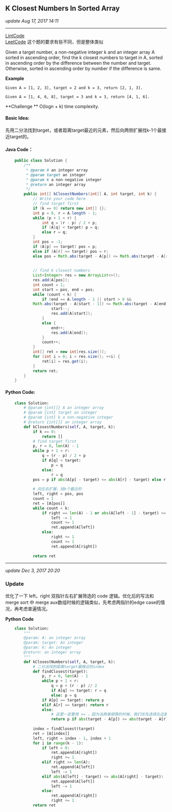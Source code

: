 ## K Closest Numbers In Sorted Array
_update Aug 17, 2017 14:11_

---
[LintCode](http://www.lintcode.com/en/problem/k-closest-numbers-in-sorted-array/)  
[LeetCode](https://leetcode.com/problems/find-k-closest-elements/description/) 这个题的要求有些不同，但是整体类似

Given a target number, a non-negative integer k and an integer array A sorted in ascending order, find the k closest numbers to target in A, sorted in ascending order by the difference between the number and target. Otherwise, sorted in ascending order by number if the difference is same.

**Example**

    Given A = [1, 2, 3], target = 2 and k = 3, return [2, 1, 3].
    
    Given A = [1, 4, 6, 8], target = 3 and k = 3, return [4, 1, 6].

**Challenge **
O(logn + k) time complexity.

#### Basic Idea:
先用二分法找到target，或者距离target最近的元素，然后向两侧扩展找k-1个最接近target的。

#### Java Code：
```java
    public class Solution {
        /**
         * @param A an integer array
         * @param target an integer
         * @param k a non-negative integer
         * @return an integer array
         */
        public int[] kClosestNumbers(int[] A, int target, int k) {
            // Write your code here
            // find target first
            if (k == 0) return new int[] {};
            int p = 0, r = A.length - 1;
            while (p + 1 < r) {
                int q = (r - p) / 2 + p;
                if (A[q] < target) p = q;
                else r = q;
            }
            int pos = -1;
            if (A[p] == target) pos = p;
            else if (A[r] == target) pos = r;
            else pos = Math.abs(target - A[p]) <= Math.abs(target - A[r]) ? p : r;
    
            
            // find k closest numbers
            List<Integer> res = new ArrayList<>();
            res.add(A[pos]);
            int count = 1;
            int start = pos, end = pos;
            while (count < k) {
                if (end == A.length - 1 || start > 0 &&
            Math.abs(target - A[start - 1]) <= Math.abs(target - A[end + 1])) {
                    start--;
                    res.add(A[start]);
                }
                else {
                    end++;
                    res.add(A[end]);
                }
                count++;
            }
            int[] ret = new int[res.size()];
            for (int i = 0; i < res.size(); ++i) {
                ret[i] = res.get(i);
            }
            return ret;
        }
    }
```

#### Python Code:
```python
    class Solution:
        # @param {int[]} A an integer array
        # @param {int} target an integer
        # @param {int} k a non-negative integer
        # @return {int[]} an integer array
        def kClosestNumbers(self, A, target, k):
            if k == 0:
                return []
            # find target first
            p, r = 0, len(A) - 1
            while p + 1 < r:
                q = (r - p) / 2 + p
                if A[q] < target:
                    p = q
                else:
                    r = q
            pos = p if abs(A[p] - target) <= abs(A[r] - target) else r # 注意这里是<=
            
            # 向左右扩展，找k个最近的
            left, right = pos, pos
            count = 1
            ret = [A[pos]]
            while count < k:
                if right == len(A) - 1 or abs(A[left - 1] - target) <= abs(A[right + 1] - target): # 注意这里也是<=
                    left -= 1
                    count += 1
                    ret.append(A[left])
                else:
                    right += 1
                    count += 1
                    ret.append(A[right])
            
            return ret
```

---
_update Dec 3, 2017 20:20_

### Update
优化了一下 left，right 双指针左右扩展筛选的 code 逻辑。优化后的写法和 merge sort 中 merge aux数组时候的逻辑类似，先考虑两指针的edge case的情况，再考虑普遍情况。

**Python Code**
```python
    class Solution:
        """
        @param: A: an integer array
        @param: target: An integer
        @param: k: An integer
        @return: an integer array
        """
        def kClosestNumbers(self, A, target, k):
            # 二分法找到距离target最接近的index
            def findClosest(target):
                p, r = 0, len(A) - 1
                while p + 1 < r:
                    q = p + (r - p) // 2
                    if A[q] >= target: r = q
                    else: p = q
                if A[p] == target: return p
                elif A[r] == target: return r
                else: 
                    # 这里一定要用 <= ，因为当两者相等的时候，我们优先选择左边更小的数
                    return p if abs(target - A[p]) <= abs(target - A[r]) else r
                
            index = findClosest(target)
            ret = [A[index]]
            left, right = index - 1, index + 1
            for i in range(k - 1):
                if left < 0: 
                    ret.append(A[right])
                    right += 1
                elif right >= len(A):
                    ret.append(A[left])
                    left -= 1
                elif abs(A[left] - target) <= abs(A[right] - target):
                    ret.append(A[left])
                    left -= 1
                else:
                    ret.append(A[right])
                    right += 1
            return ret
```










